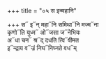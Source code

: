 +++
title = "०५ स इन्महानि"

+++
स᳓ इ᳓न् महा᳓नि समिथा᳓नि मज्म᳓ना  
कृणो᳓ति युध्म᳓ ओ᳓जसा ज᳓नेभियः  
अ᳓धा चन᳓ श्र᳓द् दधति त्वि᳓षीमत  
इ᳓न्द्राय व᳓ज्रं निघ᳓निघ्नते वध᳓म्